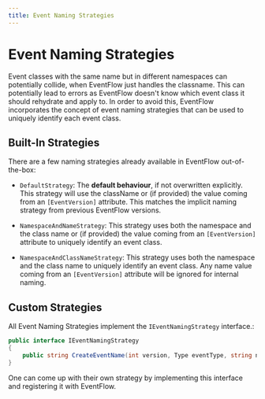 ```yaml
---
title: Event Naming Strategies
---
```


# Event Naming Strategies

Event classes with the same name but in different namespaces can potentially collide, when EventFlow just handles the classname. This can potentially lead to errors as EventFlow doesn't know which event class it should rehydrate and apply to.
In order to avoid this, EventFlow incorporates the concept of event naming strategies that can be used to uniquely identify each event class.


## Built-In Strategies

There are a few naming strategies already available in EventFlow out-of-the-box:

- `DefaultStrategy`: The **default behaviour**, if not overwritten explicitly. This strategy will use the className or (if provided) the value coming from an `[EventVersion]` attribute. This matches the implicit naming strategy from previous EventFlow versions.

- `NamespaceAndNameStrategy`: This strategy uses both the namespace and the class name or (if provided) the value coming from an `[EventVersion]` attribute to uniquely identify an event class.
- `NamespaceAndClassNameStrategy`: This strategy uses both the namespace and the class name to uniquely identify an event class. Any name value coming from an `[EventVersion]` attribute will be ignored for internal naming.

## Custom Strategies

All Event Naming Strategies implement the `IEventNamingStrategy` interface.:

```csharp
public interface IEventNamingStrategy
{
    public string CreateEventName(int version, Type eventType, string name);
}
```

One can come up with their own strategy by implementing this interface and registering it with EventFlow.
